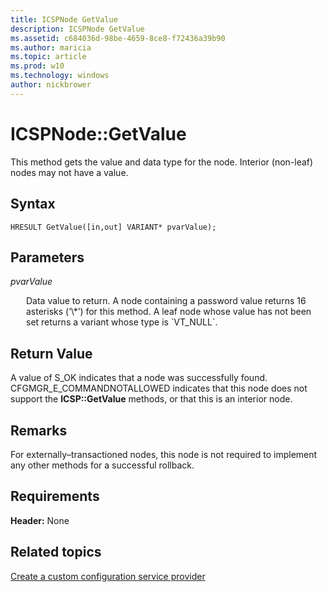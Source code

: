 ```yaml
---
title: ICSPNode GetValue
description: ICSPNode GetValue
ms.assetid: c684036d-98be-4659-8ce8-f72436a39b90
ms.author: maricia
ms.topic: article
ms.prod: w10
ms.technology: windows
author: nickbrower
---
```


# ICSPNode::GetValue

This method gets the value and data type for the node. Interior (non-leaf) nodes may not have a value.

## Syntax

``` syntax
HRESULT GetValue([in,out] VARIANT* pvarValue);
```

## Parameters

<a href="" id="pvarvalue"></a>*pvarValue*  
<p style="margin-left: 25px">Data value to return. A node containing a password value returns 16 asterisks (‘\*’) for this method. A leaf node whose value has not been set returns a variant whose type is `VT_NULL`.
</p>

## Return Value

A value of S\_OK indicates that a node was successfully found. CFGMGR\_E\_COMMANDNOTALLOWED indicates that this node does not support the **ICSP::GetValue** methods, or that this is an interior node.

## Remarks

For externally–transactioned nodes, this node is not required to implement any other methods for a successful rollback.

## Requirements

**Header:** None

## Related topics

[Create a custom configuration service provider](create-a-custom-configuration-service-provider.md)

 







